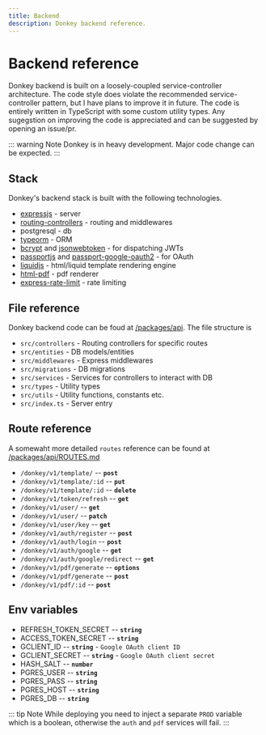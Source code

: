 ```yaml
---
title: Backend
description: Donkey backend reference.
---
```

# Backend reference
Donkey backend is built on a loosely-coupled service-controller architecture. The code style does violate the recommended service-controller pattern, but I have plans to improve it in future. The code is entirely written in TypeScript with some custom utility types. Any sugegstion on improving the code is appreciated and can be suggested by opening an issue/pr. 

::: warning Note
Donkey is in heavy development. Major code change can be expected.
:::


## Stack
Donkey's backend stack is built with the following technologies.

- [expressjs](https://expressjs.com/) - server
- [routing-controllers](https://github.com/typestack/routing-controllers) - routing and middlewares
- postgresql - db
- [typeorm](https://typeorm.io) - ORM
- [bcrypt](https://www.npmjs.com/package/bcrypt) and [jsonwebtoken](https://jwt.io/) - for dispatching JWTs
- [passportjs](https://passportjs.org) and [passport-google-oauth2](https://passportjs.org/packages/passport-google-oauth20/) - for OAuth
- [liquidjs](https://liquidjs.com/) - html/liquid template rendering engine
- [html-pdf](https://github.com/marcbachmann/node-html-pdf) - pdf renderer
- [express-rate-limit](https://www.npmjs.com/package/express-rate-limit) - rate limiting

## File reference
Donkey backend code can be foud at [/packages/api](https://github.com/soulsam480/pdf-donkey/tree/master/packages/api). The file structure is
- `src/controllers` - Routing controllers for specific routes
- `src/entities` - DB models/entities
- `src/middlewares` - Express middlewares
- `src/migrations` - DB migrations
- `src/services` - Services for controllers to interact with DB
- `src/types` - Utility types
- `src/utils` - Utility functions, constants etc.
- `src/index.ts` - Server entry

## Route reference
A somewaht more detailed `routes` reference can be found at [/packages/api/ROUTES.md](https://github.com/soulsam480/pdf-donkey/blob/master/packages/api/ROUTES.md)

- `/donkey/v1/template/`  --   **`post`** 
- `/donkey/v1/template/:id`  --   **`put`** 
- `/donkey/v1/template/:id`  --   **`delete`** 
- `/donkey/v1/token/refresh`  --   **`get`** 
- `/donkey/v1/user/`  --   **`get`** 
- `/donkey/v1/user/`  --   **`patch`** 
- `/donkey/v1/user/key`  --   **`get`** 
- `/donkey/v1/auth/register` --  **`post`** 
- `/donkey/v1/auth/login` --  **`post`** 
- `/donkey/v1/auth/google` --  **`get`** 
- `/donkey/v1/auth/google/redirect` --  **`get`** 
- `/donkey/v1/pdf/generate` --  **`options`** 
- `/donkey/v1/pdf/generate` --  **`post`** 
- `/donkey/v1/pdf/:id` --  **`post`** 

## Env variables
- REFRESH_TOKEN_SECRET  --  __`string`__
- ACCESS_TOKEN_SECRET  --  __`string`__
- GCLIENT_ID  --  __`string`__ - `Google OAuth client ID`
- GCLIENT_SECRET  --  __`string`__ - `Google OAuth client secret`
- HASH_SALT  --  __`number`__
- PGRES_USER  --  __`string`__
- PGRES_PASS  --  __`string`__
- PGRES_HOST  --  __`string`__
- PGRES_DB  --  __`string`__

::: tip Note
While deploying you need to inject a separate `PROD` variable which is a boolean, otherwise the `auth` and `pdf` services will fail.
:::